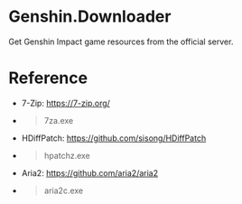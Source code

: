 # Genshin.Downloader
Get Genshin Impact game resources from the official server.

# Reference
- 7-Zip: <https://7-zip.org/>
- > 7za.exe
- HDiffPatch: <https://github.com/sisong/HDiffPatch>
- > hpatchz.exe
- Aria2: <https://github.com/aria2/aria2>
- > aria2c.exe
